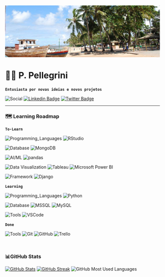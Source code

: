 ![Paulo's GitHub Banner](./image/praia-forte.png)
# 🏡👋 P. Pellegrini

**`Entusiasta por novas ideias e novos projetos`**

![Social](https://img.shields.io/badge/Social-Social?style=flat-square&color=86888A)
[![Linkedin Badge](https://img.shields.io/badge/Linkedin-Profile?style=flat-square&logo=Linkedin&logoColor=white&color=0A66C2)](https://www.linkedin.com/in/pspellegrini)
[![Twitter Badge](https://img.shields.io/badge/Twitter-Profile?style=flat-square&logo=twitter&logoColor=white&color=1DA1F2)](https://twitter.com/pspellegrini)
<p>

---
### 🗺️ Learning Roadmap
**`To-Learn`**

![Programming_Languages](https://img.shields.io/badge/Programming_Languages-Code?style=flat-square&color=86888A)
![RStudio](https://img.shields.io/badge/RStudio-informational?style=flat-square&logo=RStudio&logoColor=white&color=75AADB)
<p>

![Database](https://img.shields.io/badge/Database-DB?style=flat-square&color=86888A)
![MongoDB](https://img.shields.io/badge/MongoDB-DB?style=flat-square&logo=MongoDB&logoColor=white&color=47A248)
<p>

![AI/ML](https://img.shields.io/badge/AI/ML-AI?style=flat-square&color=86888A)
![pandas](https://img.shields.io/badge/pandas-AI?style=flat-square&logo=pandas&logoColor=white&color=150458)
<p>

![Data Visualization](https://img.shields.io/badge/Data_Visualization-DV?style=flat-square&color=86888A)
![Tableau](https://img.shields.io/badge/Tableau-DV?style=flat-square&logo=Tableau&logoColor=white&color=E97627)
![Microsoft Power BI](https://img.shields.io/badge/Power_BI-DV?style=flat-square&logo=PowerBI&logoColor=white&color=F2C811)
<p>

![Framework](https://img.shields.io/badge/Framework-Frame?style=flat-square&color=86888A)
![Django](https://img.shields.io/badge/Django-Frame?style=flat-square&logo=Django&logoColor=white&color=2496ED)
<p>

**`Learning`**
<p>

![Programming_Languages](https://img.shields.io/badge/Programming_Languages-Code?style=flat-square&color=86888A)
![Python](https://img.shields.io/badge/Python-informational?style=flat-square&logo=Python&logoColor=white&color=3776AB)

![Database](https://img.shields.io/badge/Database-DB?style=flat-square&color=86888A)
![MSSQL](https://img.shields.io/badge/MSSQL-DB?style=flat-square&logo=Microsoft-SQL-Server&logoColor=white&color=CC2927)
![MySQL](https://img.shields.io/badge/MySQL-DB?style=flat-square&logo=MySQL&logoColor=white&color=4479A1)
<p>

![Tools](https://img.shields.io/badge/Tools-Tools?style=flat-square&color=86888A)
![VSCode](https://img.shields.io/badge/VS_Code-Tools?style=flat-square&logo=VisualStudioCode&logoColor=white&color=007ACC)
<p>

**`Done`**
<p>

![Tools](https://img.shields.io/badge/Tools-Code?style=flat-square&color=86888A)
![Git](https://img.shields.io/badge/Git-informational?style=flat-square&logo=Git&logoColor=white&color=F05032)
![GitHub](https://img.shields.io/badge/GitHub-informational?style=flat-square&logo=GitHub&logoColor=white&color=181717)
![Trello](https://img.shields.io/badge/Trello-informational?style=flat-square&logo=Trello&logoColor=white&color=0052CC)

<BR>

### 📊GitHub Stats
[![GitHub Stats](https://github-readme-stats.vercel.app/api?username=pspellegrini&count_private=true&show_icons=true&theme=dracula&hide_border=true)](https://github.com/pspellegrini/github-readme-stats)
[![GitHub Streak](https://streak-stats.demolab.com?user=pspellegrini&theme=dracula&hide_border=true&date_format=j%20M%5B%20Y%5D&mode=weekly)](https://git.io/streak-stats)
![GitHub Most Used Languages](https://github-readme-stats.vercel.app/api/top-langs/?username=pspellegrini&layout=compact&theme=dracula&hide_border=true)


